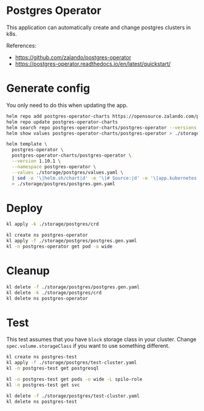 
# Postgres Operator

This application can automatically create and change postgres clusters in k8s.

References:
- https://github.com/zalando/postgres-operator
- https://postgres-operator.readthedocs.io/en/latest/quickstart/

# Generate config

You only need to do this when updating the app.

```bash
helm repo add postgres-operator-charts https://opensource.zalando.com/postgres-operator/charts/postgres-operator
helm repo update postgres-operator-charts
helm search repo postgres-operator-charts/postgres-operator --versions --devel | head
helm show values postgres-operator-charts/postgres-operator > ./storage/postgres/default-values.yaml
```

```bash
helm template \
  postgres-operator \
  postgres-operator-charts/postgres-operator \
  --version 1.10.1 \
  --namespace postgres-operator \
  --values ./storage/postgres/values.yaml \
  | sed -e '\|helm.sh/chart|d' -e '\|# Source:|d' -e '\|app.kubernetes.io/managed-by|d' -e '\|app.kubernetes.io/instance|d' -e '\|app.kubernetes.io/part-of|d' \
  > ./storage/postgres/postgres.gen.yaml
```

# Deploy

```bash
kl apply -k ./storage/postgres/crd

kl create ns postgres-operator
kl apply -f ./storage/postgres/postgres.gen.yaml
kl -n postgres-operator get pod -o wide
```

# Cleanup

```bash
kl delete -f ./storage/postgres/postgres.gen.yaml
kl delete -k ./storage/postgres/crd
kl delete ns postgres-operator
```

# Test

This test assumes that you have `block` storage class in your cluster.
Change `spec.volume.storageClass` if you want to use something different.

```bash
kl create ns postgres-test
kl apply -f ./storage/postgres/test-cluster.yaml
kl -n postgres-test get postgresql

kl -n postgres-test get pods -o wide -L spilo-role
kl -n postgres-test get svc

kl delete -f ./storage/postgres/test-cluster.yaml
kl delete ns postgres-test
```
